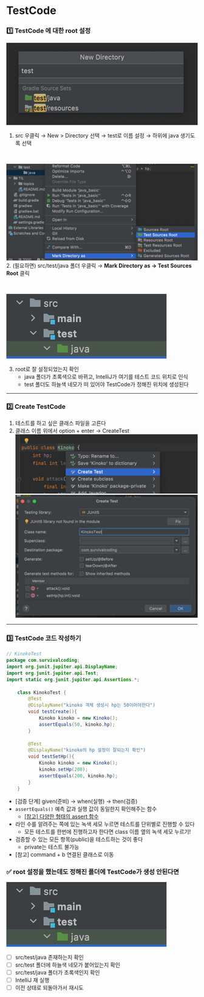 # TestCode

### 1️⃣ TestCode 에 대한 root 설정

![스크린샷 2025-06-10 오전 11.20.24](img/testCode/스크린샷_2025-06-10_오전_11.20.24.png)
1. src 우클릭 → New > Directory 선택 → test로 이름 설정 → 하위에 java 생기도록 선택

<br>

![스크린샷 2025-06-10 오전 11.28.27](img/testCode/스크린샷_2025-06-10_오전_11.28.27.png)
2. (필요하면) src/test/java 폴더 우클릭 → **Mark Directory as → Test Sources Root** 클릭

<br>

![스크린샷 2025-06-10 오후 12.57.29](img/testCode/스크린샷_2025-06-10_오후_12.57.29.png)

3. root로 잘 설정되었는지 확인
   - java 폴더가 초록색으로 바뀌고, IntelliJ가 여기를 테스트 코드 위치로 인식
   - test 폴더도 하늘색 네모가 떠 있어야 TestCode가 정해진 위치에 생성된다

<hr>

### 2️⃣ Create TestCode
1. 테스트를 하고 싶은 클래스 파일을 고른다
2. 클래스 이름 위에서 option + enter → CreateTest
   ![스크린샷 2025-06-10 오전 11.25.00](img/testCode/스크린샷_2025-06-10_오전_11.25.00.png)
   ![스크린샷 2025-06-10 오전 11.33.21](img/testCode/스크린샷_2025-06-10_오전_11.33.21.png)

<hr>

### 3️⃣ TestCode 코드 작성하기
```java
// KinokoTest
package com.survivalcoding;
import org.junit.jupiter.api.DisplayName;
import org.junit.jupiter.api.Test;
import static org.junit.jupiter.api.Assertions.*;

    class KinokoTest {
        @Test
        @DisplayName("kinoko 객체 생성시 hp는 50이어야한다")
        void testCreate(){
            Kinoko kinoko = new Kinoko();
            assertEquals(50, kinoko.hp);
        }
    
        @Test
        @DisplayName("kinoko의 hp 설정이 잘되는지 확인")
        void testSetHp(){
            Kinoko kinoko = new Kinoko();
            kinoko.setHp(200);
            assertEquals(200, kinoko.hp);
        }
    }
```
- [검증 단계] given(준비) → when(실행) → then(검증)
- `assertEquals()` 예측 값과 실행 값이 동일한지 확인해주는 함수
  - <a href="https://www.baeldung.com/junit-assertions">[참고] 다양한 형태의 assert 함수</a>
- 라인 수를 알려주는 쪽에 있는 녹색 세모 누르면 테스트를 단위별로 진행할 수 있다
    - 모든 테스트를 한번에 진행하고자 한다면 class 이름 옆의 녹색 세모 누르기!
- 검증할 수 있는 모든 항목(public)을 테스트하는 것이 좋다
    - private는 테스트 불가능
- [참고] command + b 연결된 클래스로 이동


### ✅ root 설정을 했는데도 정해진 폴더에 TestCode가 생성 안된다면
![스크린샷 2025-06-10 오후 12.57.29](img/testCode/스크린샷_2025-06-10_오후_12.57.29.png)
- [ ] src/test/java 존재하는지 확인
- [ ] src/test 폴더에 하늘색 네모가 붙어있는지 확인
- [ ] src/test/java 폴더가 초록색인지 확인
- [ ] IntelliJ 재 실행
- [ ] 이전 상태로 되돌아가서 재시도
